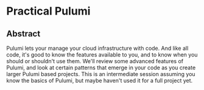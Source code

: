 # Practical Pulumi

## Abstract

Pulumi lets your manage your cloud infrastructure with code. And like all code, it's good to know the features available to you, and to know when you should or shouldn't use them. We'll review some advanced features of Pulumi, and look at certain patterns that emerge in your code as you create larger Pulumi based projects. This is an intermediate session assuming you know the basics of Pulumi, but maybe haven't used it for a full project yet.
